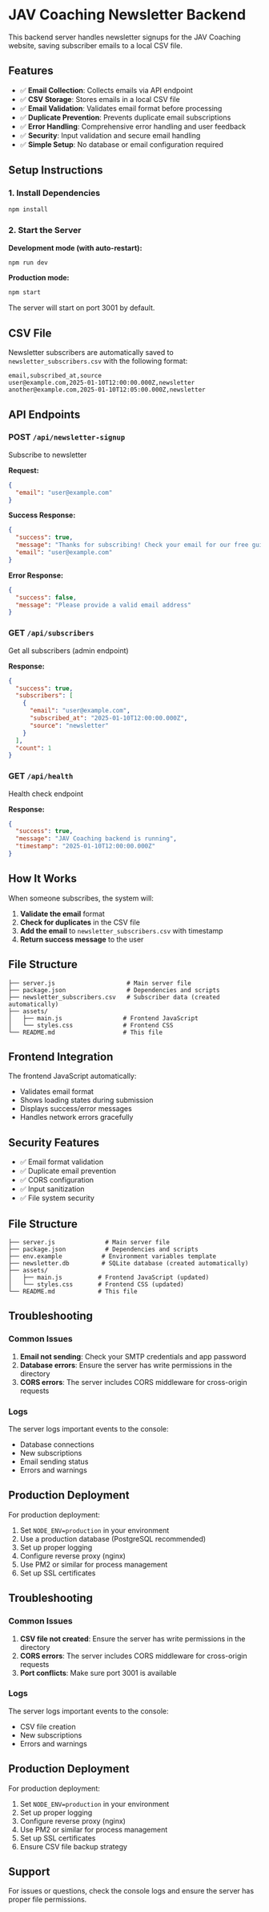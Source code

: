 # JAV Coaching Newsletter Backend

This backend server handles newsletter signups for the JAV Coaching website, saving subscriber emails to a local CSV file.

## Features

- ✅ **Email Collection**: Collects emails via API endpoint
- ✅ **CSV Storage**: Stores emails in a local CSV file
- ✅ **Email Validation**: Validates email format before processing
- ✅ **Duplicate Prevention**: Prevents duplicate email subscriptions
- ✅ **Error Handling**: Comprehensive error handling and user feedback
- ✅ **Security**: Input validation and secure email handling
- ✅ **Simple Setup**: No database or email configuration required

## Setup Instructions

### 1. Install Dependencies

```bash
npm install
```

### 2. Start the Server

**Development mode (with auto-restart):**
```bash
npm run dev
```

**Production mode:**
```bash
npm start
```

The server will start on port 3001 by default.

## CSV File

Newsletter subscribers are automatically saved to `newsletter_subscribers.csv` with the following format:

```csv
email,subscribed_at,source
user@example.com,2025-01-10T12:00:00.000Z,newsletter
another@example.com,2025-01-10T12:05:00.000Z,newsletter
```

## API Endpoints

### POST `/api/newsletter-signup`
Subscribe to newsletter

**Request:**
```json
{
  "email": "user@example.com"
}
```

**Success Response:**
```json
{
  "success": true,
  "message": "Thanks for subscribing! Check your email for our free guides.",
  "email": "user@example.com"
}
```

**Error Response:**
```json
{
  "success": false,
  "message": "Please provide a valid email address"
}
```

### GET `/api/subscribers`
Get all subscribers (admin endpoint)

**Response:**
```json
{
  "success": true,
  "subscribers": [
    {
      "email": "user@example.com",
      "subscribed_at": "2025-01-10T12:00:00.000Z",
      "source": "newsletter"
    }
  ],
  "count": 1
}
```

### GET `/api/health`
Health check endpoint

**Response:**
```json
{
  "success": true,
  "message": "JAV Coaching backend is running",
  "timestamp": "2025-01-10T12:00:00.000Z"
}
```

## How It Works

When someone subscribes, the system will:

1. **Validate the email** format
2. **Check for duplicates** in the CSV file
3. **Add the email** to `newsletter_subscribers.csv` with timestamp
4. **Return success message** to the user

## File Structure

```
├── server.js                    # Main server file
├── package.json                 # Dependencies and scripts
├── newsletter_subscribers.csv   # Subscriber data (created automatically)
├── assets/
│   ├── main.js                 # Frontend JavaScript
│   └── styles.css              # Frontend CSS
└── README.md                   # This file
```

## Frontend Integration

The frontend JavaScript automatically:

- Validates email format
- Shows loading states during submission
- Displays success/error messages
- Handles network errors gracefully

## Security Features

- ✅ Email format validation
- ✅ Duplicate email prevention
- ✅ CORS configuration
- ✅ Input sanitization
- ✅ File system security

## File Structure

```
├── server.js              # Main server file
├── package.json           # Dependencies and scripts
├── env.example           # Environment variables template
├── newsletter.db         # SQLite database (created automatically)
├── assets/
│   ├── main.js          # Frontend JavaScript (updated)
│   └── styles.css       # Frontend CSS (updated)
└── README.md            # This file
```

## Troubleshooting

### Common Issues

1. **Email not sending**: Check your SMTP credentials and app password
2. **Database errors**: Ensure the server has write permissions in the directory
3. **CORS errors**: The server includes CORS middleware for cross-origin requests

### Logs

The server logs important events to the console:
- Database connections
- New subscriptions
- Email sending status
- Errors and warnings

## Production Deployment

For production deployment:

1. Set `NODE_ENV=production` in your environment
2. Use a production database (PostgreSQL recommended)
3. Set up proper logging
4. Configure reverse proxy (nginx)
5. Use PM2 or similar for process management
6. Set up SSL certificates

## Troubleshooting

### Common Issues

1. **CSV file not created**: Ensure the server has write permissions in the directory
2. **CORS errors**: The server includes CORS middleware for cross-origin requests
3. **Port conflicts**: Make sure port 3001 is available

### Logs

The server logs important events to the console:
- CSV file creation
- New subscriptions
- Errors and warnings

## Production Deployment

For production deployment:

1. Set `NODE_ENV=production` in your environment
2. Set up proper logging
3. Configure reverse proxy (nginx)
4. Use PM2 or similar for process management
5. Set up SSL certificates
6. Ensure CSV file backup strategy

## Support

For issues or questions, check the console logs and ensure the server has proper file permissions.
